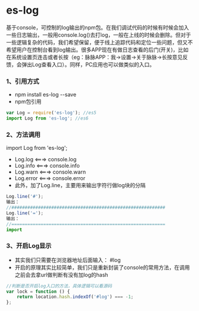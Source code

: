 # es-log
基于console，可控制的log输出的npm包。在我们调试代码的时候有时候会加入一些日志输出，一般用console.log()去打log，一般在上线的时候会删除。但对于一些逻辑复杂的代码，我们希望保留，便于线上追踪代码和定位一些问题，但又不希望用户在控制台看到log输出。很多APP现在有做日志查看的后门(开关)，比如在系统设置页连击或者长按（eg：脉脉APP：我->设置->关于脉脉->长按意见反馈，会弹出Log查看入口）。同样，PC应用也可以做类似的入口。

### 1、引用方式
* npm install es-log --save
* npm包引用
```javascript
var Log = require('es-log'); //es5
import Log from 'es-log'; //es6
```
### 2、方法调用
import Log from 'es-log';
* Log.log   <===> console.log
* Log.info  <===> console.info
* Log.warn  <===> console.warn
* Log.error <===> console.error
* 此外，加了Log.line，主要用来输出字符行做log块的分隔
```javascript
Log.line('#');
输出：
//##########################################################
Log.line('=');
输出：
//==========================================================
import
```
### 3、开启Log显示
* 其实我们只需要在浏览器地址后面输入： #log
* 开启的原理其实比较简单，我们只是重新封装了console的常用方法，在调用之前会去拿url做判断有没有加log的hash
```javascript
//判断是否开启log入口的方法，具体逻辑可以看源码
var lock = function () {
    return location.hash.indexOf('#log') === -1;
};
```
